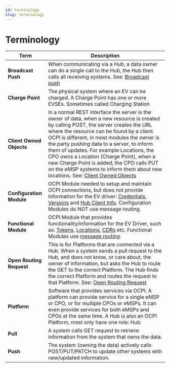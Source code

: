 ```yaml
---
id: terminology
slug: terminology
---
```

# Terminology

| Term                     | Description                                                                                                                                                                                                                                                                                                                                                                                                                                                                                                                                                                                       |
|--------------------------|---------------------------------------------------------------------------------------------------------------------------------------------------------------------------------------------------------------------------------------------------------------------------------------------------------------------------------------------------------------------------------------------------------------------------------------------------------------------------------------------------------------------------------------------------------------------------------------------------|
| **Broadcast Push**       | When communicating via a Hub, a data owner can do a single call to the Hub, the Hub then calls all receiving systems. See: [Broadcast push](/04-transport-and-format/01-json-http-implementation-guide.md#broadcast-push)                                                                                                                                                                                                                                                                                                                                                                         |
| **Charge Point**         | The physical system where an EV can be charged. A Charge Point has one or more EVSEs. Sometimes called Charging Station                                                                                                                                                                                                                                                                                                                                                                                                                                                                           |
| **Client Owned Objects** | In a normal REST interface the server is the owner of data, when a new resource is created by calling POST, the server creates the URL where the resource can be found by a client. OCPI is different, in most modules the owner is the party pushing data to a server, to inform them of updates. For example Locations, the CPO owns a Location (Charge Point), when a new Charge Point is added, the CPO calls PUT on the eMSP systems to inform them about new locations. See: [Client Owned Objects](/04-transport-and-format/01-json-http-implementation-guide.md#client-owned-object-push) |
| **Configuration Module** | OCPI Module needed to setup and maintain OCPI connections, but does not provide information for the EV driver: [Credentials](/06-modules/02-credentials/01-intro.md), [Versions](/06-modules/01-versions/01-intro.md) and [Hub Client Info](/06-modules/10-hubclientinfo/01-intro.md). Configuration Modules do NOT use message routing.                                                                                                                                                                                                                                                          |
| **Functional Module**    | OCPI Module that provides functionality/information for the EV Driver, such as: [Tokens](https://ocpi.dev), [Locations](https://ocpi.dev), [CDRs](/06-modules/05-cdrs/01-intro.md) etc. Functional Modules use [message routing](/04-transport-and-format/01-json-http-implementation-guide.md#message-routing).                                                                                                                                                                                                                                                                                  |
| **Open Routing Request** | This is for Platforms that are connected via a Hub. When a system sends a pull request to the Hub, and does not know, or care about, the owner of information, but asks the Hub to route the GET to the correct Platform. The Hub finds the correct Platform and routes the request to that Platform. See: [Open Routing Request](/04-transport-and-format/01-json-http-implementation-guide.md#open-routing-request)                                                                                                                                                                             |
| **Platform**             | Software that provides services via OCPI. A platform can provide service for a single eMSP or CPO, or for multiple CPOs or eMSPs. It can even provide services for both eMSPs and CPOs at the same time. A Hub is also an OCPI Platform, most only have one role: Hub.                                                                                                                                                                                                                                                                                                                            |
| **Pull**                 | A system calls GET request to retrieve information from the system that owns the data.                                                                                                                                                                                                                                                                                                                                                                                                                                                                                                            |
| **Push**                 | The system (owning the data) actively calls POST/PUT/PATCH to update other systems with new/updated information.                                                                                                                                                                                                                                                                                                                                                                                                                                                                                  |
